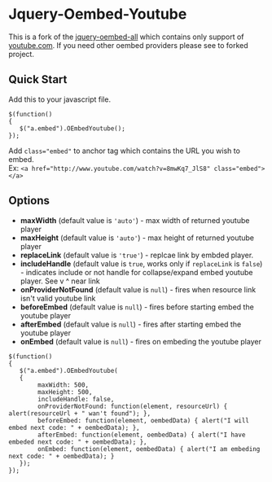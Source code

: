 Jquery-Oembed-Youtube
=================

This is a fork of the [jquery-oembed-all][1] which contains only support of [youtube.com][2]. If you need other oembed providers please see to forked project.

Quick Start
-----------
Add this to your javascript file.
````
$(function()
{
   $("a.embed").OEmbedYoutube();
});
````

Add `class="embed"` to anchor tag which contains the URL you wish to embed.  
Ex: `<a href="http://www.youtube.com/watch?v=8mwKq7_JlS8" class="embed"></a>`

Options
-----------

- **maxWidth** (default value is `'auto'`) - max width of returned youtube player
- **maxHeight** (default value is `'auto'`) - max height of returned youtube player
- **replaceLink** (default value is `'true'`) - replcae link by embded player.
- **includeHandle** (default value is `true`, works only if `replaceLink` is `false`) - indicates include or not handle for collapse/expand embed youtube player. See v ^ near link
- **onProviderNotFound** (default value is `null`) - fires when resource link isn't valid youtube link
- **beforeEmbed** (default value is `null`) - fires before starting embed the youtube player
- **afterEmbed** (default value is `null`) - fires after starting embed the youtube player
- **onEmbed** (default value is `null`) - fires on embeding the youtube player


````
$(function()
{
   $("a.embed").OEmbedYoutube(
   {
        maxWidth: 500,
        maxHeight: 500,
        includeHandle: false,
        onProviderNotFound: function(element, resourceUrl) { alert(resourceUrl + " wan't found"); },
        beforeEmbed: function(element, oembedData) { alert("I will embed next code: " + oembedData); },
        afterEmbed: function(element, oembedData) { alert("I have embeded next code: " + oembedData); },
        onEmbed: function(element, oembedData) { alert("I am embeding next code: " + oembedData); }
   });
});
````

[1]: http://starfishmod.github.io/jquery-oembed-all/
[2]: http://youtube.com

